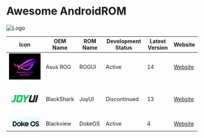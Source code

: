 # Awesome AndroidROM

![Logo](path_to_your_logo_image)

| Icon                          | OEM Name     | ROM Name     | Development Status | Latest Version | Website                                     |
| ----------------------------- | ------------ | ------------ | ------------------ | -------------- | ------------------------------------------- |
| ![ROGUI](Icons/ROGUI.png)      | Asus ROG     | ROGUI        | Active             | 14             | [Website](https://www.asus.com/in/content/ui/)|
| ![JoyUI](Icons/JoyUI.png)      | BlackShark   | JoyUI        | Discontinued       | 13             | [Website]()                                |
| ![DokeOS](Icons/DokeOS.png)    | Blackview    | DokeOS       | Active             | 4              | [Website](https://promo.blackview.hk/os3/)  |
